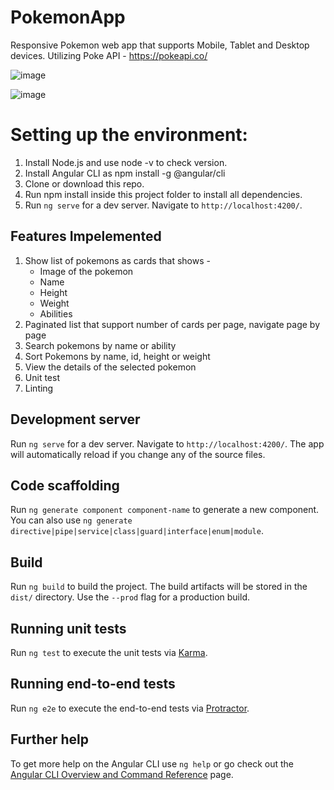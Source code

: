 # PokemonApp
Responsive Pokemon web app that supports Mobile, Tablet and Desktop devices. Utilizing Poke API - https://pokeapi.co/

![image](https://user-images.githubusercontent.com/4386784/132779042-8be3421b-5d41-42dc-bdeb-03cdd58ffbe6.png)

![image](https://user-images.githubusercontent.com/4386784/132779331-75dac356-9736-4c7a-9a51-6404ea615d73.png)


# Setting up the environment:
1. Install Node.js and use node -v to check version.
2. Install Angular CLI as npm install -g @angular/cli
3. Clone or download this repo.
4. Run npm install inside this project folder to install all dependencies.
5. Run `ng serve` for a dev server. Navigate to `http://localhost:4200/`.

## Features Impelemented
1. Show list of pokemons as cards that shows - 
    * Image of the pokemon
    * Name
    * Height
    * Weight
    * Abilities
2. Paginated list that support number of cards per page, navigate page by page
3. Search pokemons by name or ability
4. Sort Pokemons by name, id, height or weight
5. View the details of the selected pokemon
6. Unit test
7. Linting

## Development server

Run `ng serve` for a dev server. Navigate to `http://localhost:4200/`. The app will automatically reload if you change any of the source files.

## Code scaffolding

Run `ng generate component component-name` to generate a new component. You can also use `ng generate directive|pipe|service|class|guard|interface|enum|module`.

## Build

Run `ng build` to build the project. The build artifacts will be stored in the `dist/` directory. Use the `--prod` flag for a production build.

## Running unit tests

Run `ng test` to execute the unit tests via [Karma](https://karma-runner.github.io).

## Running end-to-end tests

Run `ng e2e` to execute the end-to-end tests via [Protractor](http://www.protractortest.org/).

## Further help

To get more help on the Angular CLI use `ng help` or go check out the [Angular CLI Overview and Command Reference](https://angular.io/cli) page.
